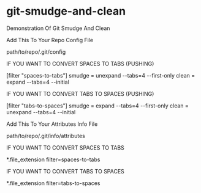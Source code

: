git-smudge-and-clean
====================

Demonstration Of Git Smudge And Clean

Add This To Your Repo Config File

path/to/repo/.git/config

IF YOU WANT TO CONVERT SPACES TO TABS (PUSHING)

[filter "spaces-to-tabs"]
	smudge = unexpand --tabs=4 --first-only
	clean = expand --tabs=4 --initial

IF YOU WANT TO CONVERT TABS TO SPACES (PUSHING)

[filter "tabs-to-spaces"]
	smudge = expand --tabs=4 --first-only
	clean = unexpand --tabs=4 --initial

Add This To Your Attributes Info File

path/to/repo/.git/info/attributes

IF YOU WANT TO CONVERT SPACES TO TABS

*.file_extension filter=spaces-to-tabs

IF YOU WANT TO CONVERT TABS TO SPACES

*.file_extension filter=tabs-to-spaces


